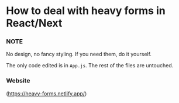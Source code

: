 # How to deal with heavy forms in React/Next

### NOTE
No design, no fancy styling. If you need them, do it yourself.

The only code edited is in ```App.js```. The rest of the files are untouched.

### Website
(https://heavy-forms.netlify.app/)